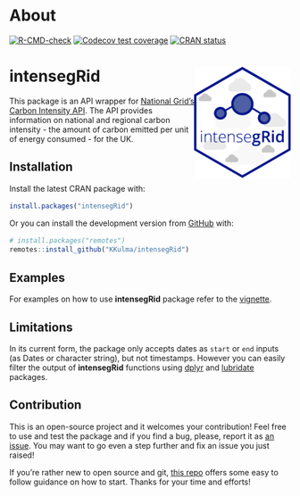
<!-- README.md is generated from README.Rmd. Please edit that file -->

# About

<!-- badges: start -->

[![R-CMD-check](https://github.com/KKulma/intensegRid/workflows/R-CMD-check/badge.svg)](https://github.com/KKulma/intensegRid/actions)
[![Codecov test
coverage](https://codecov.io/gh/KKulma/intensegRid/branch/master/graph/badge.svg)](https://codecov.io/gh/KKulma/intensegRid?branch=master)
[![CRAN
status](https://www.r-pkg.org/badges/version/intensegRid)](https://CRAN.R-project.org/package=intensegRid)
<!-- badges: end -->

# intensegRid <img src='man/figures/logo.png' align="right" height="200" /></a>

This package is an API wrapper for [National Grid’s Carbon Intensity
API](https://carbonintensity.org.uk/). The API provides information on
national and regional carbon intensity - the amount of carbon emitted
per unit of energy consumed - for the UK.

## Installation

Install the latest CRAN package with:

``` r
install.packages("intensegRid")
```

Or you can install the development version from
[GitHub](https://github.com/) with:

``` r
# install.packages("remotes")
remotes::install_github("KKulma/intensegRid")
```

## Examples

For examples on how to use **intensegRid** package refer to the
[vignette](https://kkulma.github.io/intensegRid/articles/intro-to-carbon-intensity.html).

## Limitations

In its current form, the package only accepts dates as `start` or `end`
inputs (as Dates or character string), but not timestamps. However you
can easily filter the output of **intensegRid** functions using
[dplyr](https://dplyr.tidyverse.org/) and
[lubridate](https://lubridate.tidyverse.org/) packages.

## Contribution

This is an open-source project and it welcomes your contribution\! Feel
free to use and test the package and if you find a bug, please, report
it as [an issue](https://github.com/KKulma/intensegRid/issues). You may
want to go even a step further and fix an issue you just raised\!

If you’re rather new to open source and git, [this
repo](https://github.com/firstcontributions/first-contributions/blob/master/README.md)
offers some easy to follow guidance on how to start. Thanks for your
time and efforts\!
